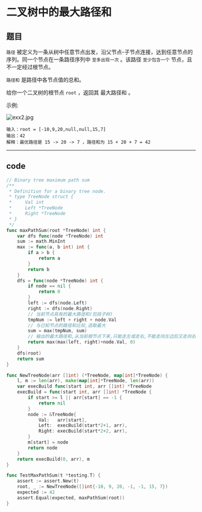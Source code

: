 # 二叉树中的最大路径和

## 题目

`路径` 被定义为一条从树中任意节点出发，沿父节点-子节点连接，达到任意节点的序列。同一个节点在一条路径序列中 `至多出现一次` 。该路径 `至少包含一个` 节点，且不一定经过根节点。

`路径和` 是路径中各节点值的总和。

给你一个二叉树的根节点 `root` ，返回其 最大路径和 。

示例:

![exx2.jpg](https://s2.loli.net/2022/09/07/XM6LHekPN2fI5bl.jpg)

```text
输入：root = [-10,9,20,null,null,15,7]
输出：42
解释：最优路径是 15 -> 20 -> 7 ，路径和为 15 + 20 + 7 = 42
```

---

## code

```go
// Binary tree maximum path sum
/**
 * Definition for a binary tree node.
 * type TreeNode struct {
 *     Val int
 *     Left *TreeNode
 *     Right *TreeNode
 * }
 */
func maxPathSum(root *TreeNode) int {
	var dfs func(node *TreeNode) int
	sum := math.MinInt
	max := func(a, b int) int {
		if a > b {
			return a
		}
		return b
	}
	dfs = func(node *TreeNode) int {
		if node == nil {
			return 0
		}
		left := dfs(node.Left)
		right := dfs(node.Right)
		// 当前节点具有的最大路径和(包括子树)
		tmpNum := left + right + node.Val
		// 与已知节点的路径和比较,选取最大
		sum = max(tmpNum, sum)
		// 输出的最大路径和,从当前根节点下来,只能走左或走右,不能走向左边后又走向右边
		return max(max(left, right)+node.Val, 0)
	}
	dfs(root)
	return sum
}

func NewTreeNode(arr []int) (*TreeNode, map[int]*TreeNode) {
	l, m := len(arr), make(map[int]*TreeNode, len(arr))
	var execBuild func(start int, arr []int) *TreeNode
	execBuild = func(start int, arr []int) *TreeNode {
		if start >= l || arr[start] == -1 {
			return nil
		}
		node := &TreeNode{
			Val:   arr[start],
			Left:  execBuild(start*2+1, arr),
			Right: execBuild(start*2+2, arr),
		}
		m[start] = node
		return node
	}
	return execBuild(0, arr), m
}

func TestMaxPathSum(t *testing.T) {
	assert := assert.New(t)
	root, _ := NewTreeNode([]int{-10, 9, 20, -1, -1, 15, 7})
	expected := 42
	assert.Equal(expected, maxPathSum(root))
}
```
